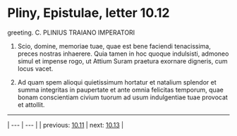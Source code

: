 # Pliny, Epistulae, letter 10.12

greeting. C. PLINIUS TRAIANO IMPERATORI



1. Scio, domine, memoriae tuae, quae est bene faciendi tenacissima, preces nostras inhaerere. Quia tamen in hoc quoque indulsisti, admoneo simul et impense rogo, ut Attium Suram praetura exornare digneris, cum locus vacet.



2. Ad quam spem alioqui quietissimum hortatur et natalium splendor et summa integritas in paupertate et ante omnia felicitas temporum, quae bonam conscientiam civium tuorum ad usum indulgentiae tuae provocat et attollit.



---

| --- | --- |
| previous: [10.11](../10.11/) | next: [10.13](../10.13/) |
